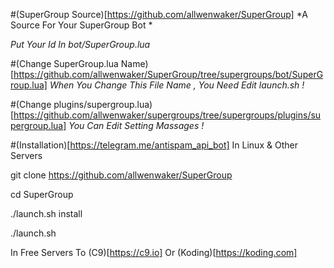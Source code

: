 #(SuperGroup Source)[https://github.com/allwenwaker/SuperGroup]
*A Source For Your SuperGroup Bot *

_Put Your Id In bot/SuperGroup.lua_

#(Change SuperGroup.lua Name)[https://github.com/allwenwaker/SuperGroup/tree/supergroups/bot/SuperGroup.lua]
*When You Change This File Name , You Need Edit launch.sh !*

#(Change plugins/supergroup.lua)[https://github.com/allwenwaker/supergroups/tree/supergroups/plugins/supergroup.lua]
*You Can Edit Setting Massages !*

#(Installation)[https://telegram.me/antispam_api_bot]
In Linux & Other Servers 

git clone https://github.com/allwenwaker/SuperGroup

cd SuperGroup

./launch.sh install

./launch.sh

In Free Servers To (C9)[https://c9.io] Or (Koding)[https://koding.com]


